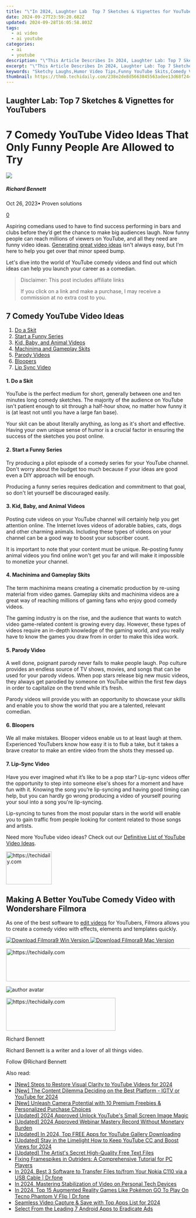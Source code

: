 ```yaml
---
title: "\"In 2024, Laughter Lab  Top 7 Sketches & Vignettes for YouTubers\""
date: 2024-09-27T23:59:20.682Z
updated: 2024-09-28T16:05:58.803Z
tags:
  - ai video
  - ai youtube
categories:
  - ai
  - youtube
description: "\"This Article Describes In 2024, Laughter Lab: Top 7 Sketches & Vignettes for YouTubers\""
excerpt: "\"This Article Describes In 2024, Laughter Lab: Top 7 Sketches & Vignettes for YouTubers\""
keywords: "Sketchy Laughs,Humor Video Tips,Funny YouTube Skits,Comedy Vignette Guide,Entertaining Sketches,Top Laughs Content,YouTuber Humor Tricks"
thumbnail: https://thmb.techidaily.com/238e2de8d5663845563adee13d68f244664dc4975f435870883240d8e13b1f76.jpg
---
```


## Laughter Lab: Top 7 Sketches & Vignettes for YouTubers

# 7 Comedy YouTube Video Ideas That Only Funny People Are Allowed to Try

![](https://images.wondershare.com/filmora/article-images/richard-bennett.jpg)

##### Richard Bennett

 Oct 26, 2023• Proven solutions

[0](#commentsBoxSeoTemplate)

Aspiring comedians used to have to find success performing in bars and clubs before they’d get the chance to make big audiences laugh. Now funny people can reach millions of viewers on YouTube, and all they need are funny video ideas. [Generating great video ideas](https://www.filmora.io/community-blog/how-to-come-up-with-better-youtube-video-ideas-391.html) isn't always easy, but I'm here to help you get over that minor speed bump.

Let's dive into the world of YouTube comedy videos and find out which ideas can help you launch your career as a comedian.

>  Disclaimer: This post includes affiliate links
>
>  If you click on a link and make a purchase, I may receive a commission at no extra cost to you.
>

## 7 Comedy YouTube Video Ideas

1. [Do a Skit](#one)
2. [Start a Funny Series](#two)
3. [Kid, Baby, and Animal Videos](#three)
4. [Machinima and Gameplay Skits](#four)
5. [Parody Videos](#five)
6. [Bloopers](#six)
7. [Lip Sync Video](#seven)

#### 1\. Do a Skit

YouTube is the perfect medium for short, generally between one and ten minutes long comedy sketches. The majority of the audience on YouTube isn't patient enough to sit through a half-hour show, no matter how funny it is (at least not until you have a large fan base).

Your skit can be about literally anything, as long as it's short and effective. Having your own unique sense of humor is a crucial factor in ensuring the success of the sketches you post online.

#### 2\. Start a Funny Series

Try producing a pilot episode of a comedy series for your YouTube channel. Don't worry about the budget too much because if your ideas are good even a DIY approach will be enough.

Producing a funny series requires dedication and commitment to that goal, so don't let yourself be discouraged easily.

#### 3\. Kid, Baby, and Animal Videos

Posting cute videos on your YouTube channel will certainly help you get attention online. The Internet loves videos of adorable babies, cats, dogs and other charming animals. Including these types of videos on your channel can be a good way to boost your subscriber count.

It is important to note that your content must be unique. Re-posting funny animal videos you find online won't get you far and will make it impossible to monetize your channel.

#### 4\. Machinima and Gameplay Skits

The term machinima means creating a cinematic production by re-using material from video games. Gameplay skits and machinima videos are a great way of reaching millions of gaming fans who enjoy good comedy videos.

The gaming industry is on the rise, and the audience that wants to watch video game-related content is growing every day. However, these types of videos require an in-depth knowledge of the gaming world, and you really have to know the games you draw from in order to make this idea work.

#### 5\. Parody Video

A well done, poignant parody never fails to make people laugh. Pop culture provides an endless source of TV shows, movies, and songs that can be used for your parody videos. When pop stars release big new music videos, they always get parodied by someone on YouTube within the first few days in order to capitalize on the trend while it’s fresh.

Parody videos will provide you with an opportunity to showcase your skills and enable you to show the world that you are a talented, relevant comedian.

#### 6\. Bloopers

We all make mistakes. Blooper videos enable us to at least laugh at them. Experienced YouTubers know how easy it is to flub a take, but it takes a brave creator to make an entire video from the shots they messed up.

#### 7\. Lip-Sync Video

Have you ever imagined what it’s like to be a pop star? Lip-sync videos offer the opportunity to step into someone else's shoes for a moment and have fun with it. Knowing the song you’re lip-syncing and having good timing can help, but you can hardly go wrong producing a video of yourself pouring your soul into a song you're lip-syncing.

Lip-syncing to tunes from the most popular stars in the world will enable you to gain traffic from people looking for content related to those songs and artists.

Need more YouTube video ideas? Check out our [Definitive List of YouTube Video Ideas](https://tools.techidaily.com/wondershare/filmora/download/).

<!-- affiliate ads begin -->
<a href="https://25home.pxf.io/c/5597632/2148637/16836" target="_top" id="2148637">
  <img src="//a.impactradius-go.com/display-ad/16836-2148637" border="0" alt="https://techidaily.com" width="125" height="90"/>
</a>
<img height="0" width="0" src="https://25home.pxf.io/i/5597632/2148637/16836" style="position:absolute;visibility:hidden;" border="0" />
<!-- affiliate ads end -->

## Making A Better YouTube Comedy Video with Wondershare Filmora

As one of the best software to [edit videos](https://tools.techidaily.com/wondershare/filmora/download/) for YouTubers, Filmora allows you to create a comedy video with effects, elements and templates quickly.

[![Download Filmora9 Win Version](https://images.wondershare.com/filmora/guide/download-btn-win.jpg) ](https://tools.techidaily.com/wondershare/filmora/download/) [![Download Filmora9 Mac Version](https://images.wondershare.com/filmora/guide/download-btn-mac.jpg) ](https://tools.techidaily.com/wondershare/filmora/download/)

<!-- affiliate ads begin -->
<a href="https://aligracehair.sjv.io/c/5597632/2135405/19272" target="_top" id="2135405">
  <img src="//a.impactradius-go.com/display-ad/19272-2135405" border="0" alt="https://techidaily.com" width="728" height="90"/>
</a>
<img height="0" width="0" src="https://aligracehair.sjv.io/i/5597632/2135405/19272" style="position:absolute;visibility:hidden;" border="0" />
<!-- affiliate ads end -->

![author avatar](https://images.wondershare.com/filmora/article-images/richard-bennett.jpg)

<!-- affiliate ads begin -->
<a href="https://aligracehair.sjv.io/c/5597632/1880972/19272" target="_top" id="1880972">
  <img src="//a.impactradius-go.com/display-ad/19272-1880972" border="0" alt="https://techidaily.com" width="300" height="90"/>
</a>
<img height="0" width="0" src="https://aligracehair.sjv.io/i/5597632/1880972/19272" style="position:absolute;visibility:hidden;" border="0" />
<!-- affiliate ads end -->

Richard Bennett

Richard Bennett is a writer and a lover of all things video.

Follow @Richard Bennett

<ins class="adsbygoogle"
     style="display:block"
     data-ad-format="autorelaxed"
     data-ad-client="ca-pub-7571918770474297"
     data-ad-slot="1223367746"></ins>

<ins class="adsbygoogle"
     style="display:block"
     data-ad-client="ca-pub-7571918770474297"
     data-ad-slot="8358498916"
     data-ad-format="auto"
     data-full-width-responsive="true"></ins>

<span class="atpl-alsoreadstyle">Also read:</span>
<div><ul>
<li><a href="https://youtube-web.techidaily.com/teps-to-restore-visual-clarity-to-youtube-videos-for-2024/"><u>[New] Steps to Restore Visual Clarity to YouTube Videos for 2024</u></a></li>
<li><a href="https://youtube-web.techidaily.com/he-content-dilemma-deciding-on-the-best-platform-igtv-or-youtube-for-2024/"><u>[New] The Content Dilemma Deciding on the Best Platform - IGTV or YouTube for 2024</u></a></li>
<li><a href="https://article-helps.techidaily.com/new-unleash-camera-potential-with-10-premium-freebies-and-personalized-purchase-choices/"><u>[New] Unleash Camera Potential with 10 Premium Freebies & Personalized Purchase Choices</u></a></li>
<li><a href="https://youtube-web.techidaily.com/ed-2024-approved-unlock-youtubes-small-screen-image-magic/"><u>[Updated] 2024 Approved Unlock YouTube's Small Screen Image Magic</u></a></li>
<li><a href="https://screen-recording.techidaily.com/updated-2024-approved-webinar-mastery-record-without-monetary-burden/"><u>[Updated] 2024 Approved Webinar Mastery Record Without Monetary Burden</u></a></li>
<li><a href="https://youtube-web.techidaily.com/ed-in-2024-top-free-apps-for-youtube-gallery-downloading/"><u>[Updated] In 2024, Top FREE Apps for YouTube Gallery Downloading</u></a></li>
<li><a href="https://youtube-web.techidaily.com/ed-stay-in-the-limelight-how-to-keep-youtube-cc-and-boost-views-for-2024/"><u>[Updated] Stay in the Limelight How to Keep YouTube CC and Boost Views for 2024</u></a></li>
<li><a href="https://some-skills.techidaily.com/updated-the-artists-secret-high-quality-free-text-files/"><u>[Updated] The Artist's Secret High-Quality Free Text Files</u></a></li>
<li><a href="https://program-issues.techidaily.com/fixing-framespikes-in-outriders-a-comprehensive-tutorial-for-pc-players/"><u>Fixing Framespikes in Outriders: A Comprehensive Tutorial for PC Players</u></a></li>
<li><a href="https://android-transfer.techidaily.com/in-2024-best-3-software-to-transfer-files-tofrom-your-nokia-c110-via-a-usb-cable-drfone-by-drfone-transfer-from-android-transfer-from-android/"><u>In 2024, Best 3 Software to Transfer Files to/from Your Nokia C110 via a USB Cable | Dr.fone</u></a></li>
<li><a href="https://extra-approaches.techidaily.com/in-2024-mastering-stabilization-of-video-on-personal-tech-devices/"><u>In 2024, Mastering Stabilization of Video on Personal Tech Devices</u></a></li>
<li><a href="https://android-pokemon-go.techidaily.com/in-2024-top-15-augmented-reality-games-like-pokemon-go-to-play-on-tecno-phantom-v-flip-drfone-by-drfone-virtual-android/"><u>In 2024, Top 15 Augmented Reality Games Like Pokémon GO To Play On Tecno Phantom V Flip | Dr.fone</u></a></li>
<li><a href="https://youtube-sure.techidaily.com/ess-video-capture-and-save-with-top-apps-list-for-2024/"><u>Seamless Video Capture & Save with Top Apps List for 2024</u></a></li>
<li><a href="https://youtube-videos.techidaily.com/select-from-the-leading-7-android-apps-to-eradicate-ads/"><u>Select From the Leading 7 Android Apps to Eradicate Ads</u></a></li>
</ul></div>

